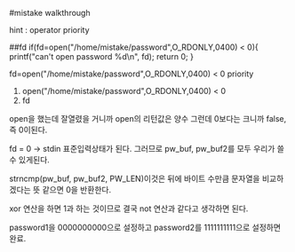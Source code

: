 #mistake walkthrough

hint : operator priority

##fd 
if(fd=open("/home/mistake/password",O_RDONLY,0400) < 0){
		printf("can't open password %d\n", fd);
		return 0;
	}

fd=open("/home/mistake/password",O_RDONLY,0400) < 0
priority
1. open("/home/mistake/password",O_RDONLY,0400) < 0
2. fd

open을 했는데 잘열렸을 거니까 open의 리턴값은 양수
그런데 0보다는 크니까 false, 즉 0이된다.

fd = 0 -> stdin 표준입력상태가 된다. 
그러므로 pw_buf, pw_buf2를 모두 우리가 쓸 수 있게된다. 

strncmp(pw_buf, pw_buf2, PW_LEN)이것은 뒤에 바이트 수만큼 문자열을 비교하겠다는 뜻 같으면 0을 반환한다. 

xor 연산을 하면 1과 하는 것이므로 결국 not 연산과 같다고 생각하면 된다. 

password1을 0000000000으로 설정하고
password2를 1111111111으로 설정하면 완료.


